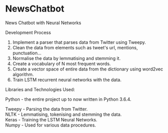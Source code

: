 # NewsChatbot
News Chatbot with Neural Networks

Development Process

1. Implement a parser that parses data from Twitter using Tweepy. 
2. Clean the data from elements such as tweet's url, mentions, punctuation...
3. Normalise the data by lemmatising and stemming it. 
4. Create a vocabulary of N most frequent words.
5. Create a vector space of entire data from the dictionary using word2vec algorithm.
6. Train LSTM recurrent neural networks with the data. 

Libraries and Technologies Used:

Python - the entire project up to now written in Python 3.6.4.

Tweepy - Parsing the data from Twitter.<br /> 
NLTK - Lemmatising, tokenising and stemming the data.<br />
Keras - Training the LSTM Neural Networks.<br />
Numpy - Used for various data procedures.<br />
